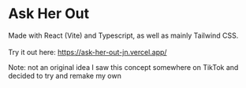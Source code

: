 # Ask Her Out


Made with React (Vite) and Typescript, as well as mainly Tailwind CSS.
<br></br>
Try it out here:
https://ask-her-out-jn.vercel.app/

Note: not an original idea I saw this concept somewhere on TikTok and decided to try and remake my own


